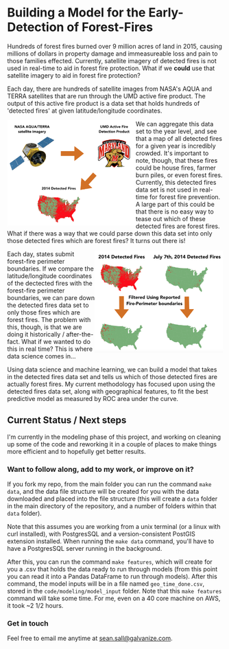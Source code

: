 # Building a Model for the Early-Detection of Forest-Fires

Hundreds of forest fires burned over 9 million acres of land in 2015, causing millions of dollars in property damage and immeasureable loss and pain to those families effected. Currently, satellite imagery of detected fires is not used in real-time to aid in forest fire protection. What if we **could** use that satellite imagery to aid in forest fire protection?

Each day, there are hundreds of satellite images from NASA's AQUA and TERRA satellites that are run through the UMD active fire product. The output of this active fire product is a data set that holds hundreds of 'detected fires' at given latitude/longitude coordinates. 

<img src="./readme_imgs/readme_1.png" align="left" width=300>

We can aggregate this data set to the year level, and see that a map of all detected fires for a given year is incredibly crowded. It's important to note, though, that these fires could be house fires, farmer burn piles, or even forest fires. Currently, this detected fires data set is not used in real-time for forest fire prevention. A large part of this could be that there is no easy way to tease out which of these detected fires are forest fires. What if there was a way that we could parse down this data set into only those detected fires which are forest fires? It turns out there is!

<img src="./readme_imgs/readme_2.png" align="right" width=300>

Each day, states submit forest-fire perimeter boundaries. If we compare the latitude/longitude coordinates of the dectected fires with the forest-fire perimeter boundaries, we can pare down the detected fires data set to only those fires which are forest fires. The problem with this, though, is that we are doing it historically / after-the-fact. What if we wanted to do this in real time? This is where data science comes in... 

Using data science and machine learning, we can build a model that takes in the detected fires data set and tells us which of those detected fires are actually forest fires.  My current methodology has focused upon using the detected fires data set, along with geographical features, to fit the best predictive model as measured by ROC area under the curve. 

## Current Status / Next steps

I'm currently in the modeling phase of this project, and working on cleaning up some of the code and reworking it in a couple of places to make things more efficient and to hopefully get better results. 

### Want to follow along, add to my work, or improve on it?

If you fork my repo, from the main folder you can run the command `make data`, and the data file structure will be created for you with the data downloaded and placed into the file structure (this will create a `data` folder in the main directory of the repository, and a number of folders within that `data` folder). 

Note that this assumes you are working from a unix terminal (or a linux with curl installed), with PostgresSQL and a version-consistent PostGIS extension installed. When running the `make data` command, you'll have to have a PostgresSQL server running in the background. 

After this, you can run the command `make features`, which will create for you a .csv that holds the data ready to run through models (from this point you can read it into a Pandas DataFrame to run through models). After this command, the model inputs will be in a file named `geo_time_done.csv`, stored in the `code/modeling/model_input` folder. Note that this `make features` command will take some time. For me, even on a 40 core machine on AWS, it took ~2 1/2 hours. 

### Get in touch 

Feel free to email me anytime at sean.sall@galvanize.com. 
